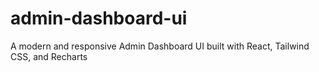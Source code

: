 # admin-dashboard-ui
A modern and responsive Admin Dashboard UI built with React, Tailwind CSS, and Recharts

